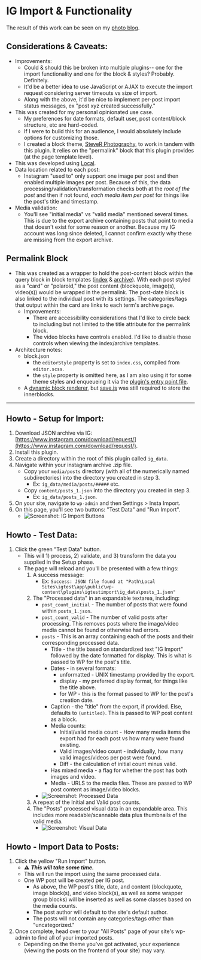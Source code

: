 # IG Import & Functionality

The result of this work can be seen on my [photo blog](https://steverudolfi.com/photography/).

## Considerations & Caveats:
- Improvements:
	- Could & should this be broken into multiple plugins-- one for the import functionality and one for the block & styles? Probably. Definitely.
	- It'd be a better idea to use JavaScript or AJAX to execute the import request considering server timeouts vs size of import.
	- Along with the above, it'd be nice to implement per-post import status messages, ex "post xyz created successfully."
- This was created for my personal opinionated use case.
	- My preferences for date formats, default user, post content/block structure, etc are hard-coded.
	- If I were to build this for an audience, I would absolutely include options for customizing those.
	- I created a block theme, [SteveR Photography](https://github.com/sr4136/stever-photography), to work in tandem with this plugin. It relies on the "permalink" block that this plugin provides (at the page template level).
- This was developed using [Local](https://localwp.com/). 
- Data location related to each post:
	- Instagram "used to" only support one image per post and then enabled multiple images per post. Because of this, the data processing/validation/transformation checks both at the *root of the post* and then if not found, *each media item per post* for things like the post's title and timestamp.
- Media validation:
	- You'll see "initial media" vs "valid media" mentioned several times. This is due to the export archive containing posts that point to media that doesn't exist for some reason or another. Because my IG account was long since deleted, I cannot confirm exactly why these are missing from the export archive.

## Permalink Block
- This was created as a wrapper to hold the post-content block within the query block in block templates ([index](https://github.com/sr4136/stever-photography/blob/8bcd7ee087b1a44f717fe56cc79104a6babc84c6/templates/index.html#L16-L19C1) & [archive](https://github.com/sr4136/stever-photography/blob/8bcd7ee087b1a44f717fe56cc79104a6babc84c6/templates/archive.html#L11-L15)). With each post styled as a "card" or "polaroid," the post content (blockquote, image(s), video(s)) would be wrapped in the permalink. The post-date block is also linked to the individual post with its settings. The categories/tags that output within the card are links to each term's archive page. 
	- Improvements:
		- There are accessibility considerations that I'd like to circle back to including but not limited to the title attribute for the permalink block.
		- The video blocks have controls enabled. I'd like to disable those controls when viewing the index/archive templates.
- Architecture notes:
	- block.json
		- the `editorStyle` property is set to `index.css`, compiled from `editor.scss`.
		- the `style` property is omitted here, as I am also using it for some theme styles and enqueueing it via the [plugin's entry point file](https://github.com/sr4136/IG-Import/blob/main/igtestimport.php#L95-L101).
	- A [dynamic block renderer](https://github.com/sr4136/IG-Import/blob/main/igtestimport.php#L37-L46), but [save.js](https://github.com/sr4136/IG-Import/blob/main/src/save.js) was still required to store the innerblocks.

---

## Howto - Setup for Import:
1. Download JSON archive via IG: [https://www.instagram.com/download/request/](https://www.instagram.com/download/request/).
2. Install this plugin.
3. Create a directory within the root of this plugin called `ig_data`.
4. Navigate within your instagram archive .zip file.
	- Copy your `media/posts` directory (with all of the numerically named subdirectories) into the directory you created in step 3. 
		- Ex: `ig_data/media/posts/#####` etc.
	- Copy `content/posts_1.json` into the directory you created in step 3.
		- Ex: `ig_data/posts_1.json`.
5. On your site, navigate to `wp-admin` and then Settings > Insta Import.
6. On this page, you'll see two buttons: "Test Data" and "Run Import".
	- ![Screenshot: IG Import Buttons](https://user-images.githubusercontent.com/4681620/236632082-52190ff4-03eb-42f7-91ad-fcbc1db1e4b8.png)


## Howto - Test Data:
1. Click the green "Test Data" button.
	- This will 1) process, 2) validate, and 3) transform the data you supplied in the Setup phase.
	- The page will reload and you'll be presented with a few things:
		1. A success message:
			- Ex: `Success: JSON file found at "Path\Local Sites\igtest\app\public\wp-content\plugins\igtestimport\ig_data\posts_1.json"`
		2. The "Processed data" in an expandable textarea, including:
			- `post_count_initial` - The number of posts that were found within `posts_1.json`. 
			- `post_count_valid` - The number of valid posts after processing. This removes posts where the image/video media cannot be found or otherwise had errors. 
			- `posts` - This is an array containing each of the posts and their corresponding processed data.
				- Title - the title based on standardized text "IG Import" followed by the date formatted for display. This is what is passed to WP for the post's title.
				- Dates - in several formats:
					- unformatted - UNIX timestamp provided by the export.
					- display - my preferred display format, for things like the title above.
					- for WP - this is the format passed to WP for the post's creation date.
				- Caption - the "title" from the export, if provided. Else, defaults to `(untitled)`. This is passed to WP post content as a 
				block.
				- Media counts:
					- Initial/valid media count - How many media items the export had for each post vs how many were found existing.
					- Valid images/video count - individually, how many valid images/videos per post were found.
					- Diff - the calculation of initial count minus valid.
				- Has mixed media - a flag for whether the post has both images and video.
				- Media - URLS to the media files. These are passed to WP post content as image/video blocks.
			- ![Screenshot: Processed Data](https://user-images.githubusercontent.com/4681620/236633882-befd08a6-2b20-4870-8495-c81628704166.png)
		3. A repeat of the Initial and Valid post counts. 
		4. The "Posts" processed visual data in an expandable area. This includes more readable/scannable data plus thumbnails of the valid media.
			- ![Screenshot: Visual Data](https://user-images.githubusercontent.com/4681620/236633963-b0aa6d21-1ff7-476b-9067-e67e97acdd60.png)

## Howto - Import Data to Posts:
1. Click the yellow "Run Import" button.
	- ⚠️ ***This will take some time.***
	- This will run the import using the same processed data. 
	- One WP post will be created per IG post.
		- As above, the WP post's title, date, and content (blockquote, image block(s), and video block(s), as well as some wrapper group blocks) will be inserted as well as some classes based on the media counts.
		- The post author will default to the site's default author.
		- The posts will not contain any categories/tags other than "uncategorized."
2. Once complete, head over to your "All Posts" page of your site's wp-admin to find all of your imported posts.
	- Depending on the theme you've got activated, your experience (viewing the posts on the frontend of your site) may vary. 
